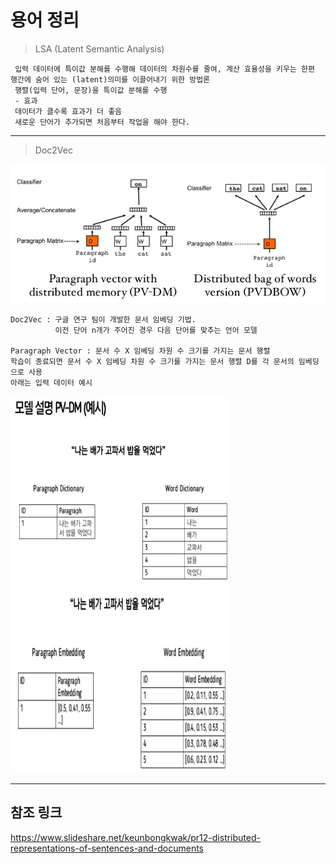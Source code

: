 
# 용어 정리

> LSA (Latent Semantic Analysis)
```
 입력 데이터에 특이값 분해를 수행해 데이터의 차원수를 줄여, 계산 효율성을 키우는 한편 행간에 숨어 있는 (latent)의미를 이끌어내기 위한 방법론
 행렬(입력 단어, 문장)을 특이값 분해를 수행
 - 효과
 데이터가 클수록 효과가 더 좋음
 새로운 단어가 추가되면 처음부터 작업을 해야 한다.
```
    
---
> Doc2Vec

![PV-DM](./pic/doc-vec.PNG)
```
Doc2Vec : 구글 연구 팀이 개발한 문서 임베딩 기법.
          이전 단어 n개가 주어진 경우 다음 단어를 맞추는 언어 모델

Paragraph Vector : 문서 수 X 임베딩 차원 수 크기를 가지는 문서 행렬
학습이 종료되면 문서 수 X 임베딩 차원 수 크기를 가지는 문서 행렬 D를 각 문서의 임베딩으로 사용
아래는 입력 데이터 예시
```
<img src="./pic/PV_DM1.PNG" width="350px" height="300px"></img>
<img src="./pic/PV_DM2.PNG" width="350px" height="300px"></img><br/>



---
## 참조 링크
https://www.slideshare.net/keunbongkwak/pr12-distributed-representations-of-sentences-and-documents



